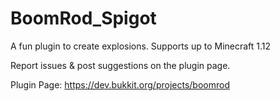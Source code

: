 # BoomRod_Spigot 
A fun plugin to create explosions. 
Supports up to Minecraft 1.12

Report issues & post suggestions on the plugin page.

Plugin Page: https://dev.bukkit.org/projects/boomrod
